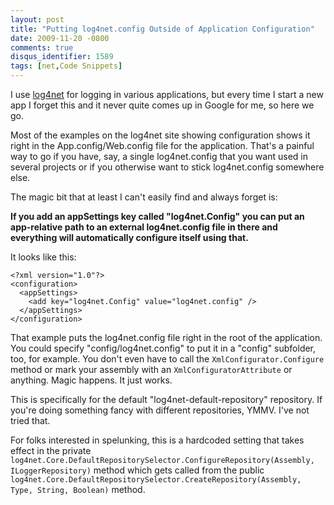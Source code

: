 ```yaml
---
layout: post
title: "Putting log4net.config Outside of Application Configuration"
date: 2009-11-20 -0800
comments: true
disqus_identifier: 1589
tags: [net,Code Snippets]
---
```

I use [log4net](http://logging.apache.org/log4net/) for logging in
various applications, but every time I start a new app I forget this and
it never quite comes up in Google for me, so here we go.

Most of the examples on the log4net site showing configuration shows it
right in the App.config/Web.config file for the application. That's a
painful way to go if you have, say, a single log4net.config that you
want used in several projects or if you otherwise want to stick
log4net.config somewhere else.

The magic bit that at least I can't easily find and always forget is:

**If you add an appSettings key called "log4net.Config" you can put an
app-relative path to an external log4net.config file in there and
everything will automatically configure itself using that.**

It looks like this:

    <?xml version="1.0"?>
    <configuration>
      <appSettings>
        <add key="log4net.Config" value="log4net.config" />
      </appSettings>
    </configuration>

That example puts the log4net.config file right in the root of the
application. You could specify "config/log4net.config" to put it in a
"config" subfolder, too, for example. You don't even have to call the
`XmlConfigurator.Configure` method or mark your assembly with an
`XmlConfiguratorAttribute` or anything. Magic happens. It just works.

This is specifically for the default "log4net-default-repository"
repository. If you're doing something fancy with different repositories,
YMMV. I've not tried that.

For folks interested in spelunking, this is a hardcoded setting that
takes effect in the private
`log4net.Core.DefaultRepositorySelector.ConfigureRepository(Assembly, ILoggerRepository)`
method which gets called from the public
`log4net.Core.DefaultRepositorySelector.CreateRepository(Assembly, Type, String, Boolean)`
method.

